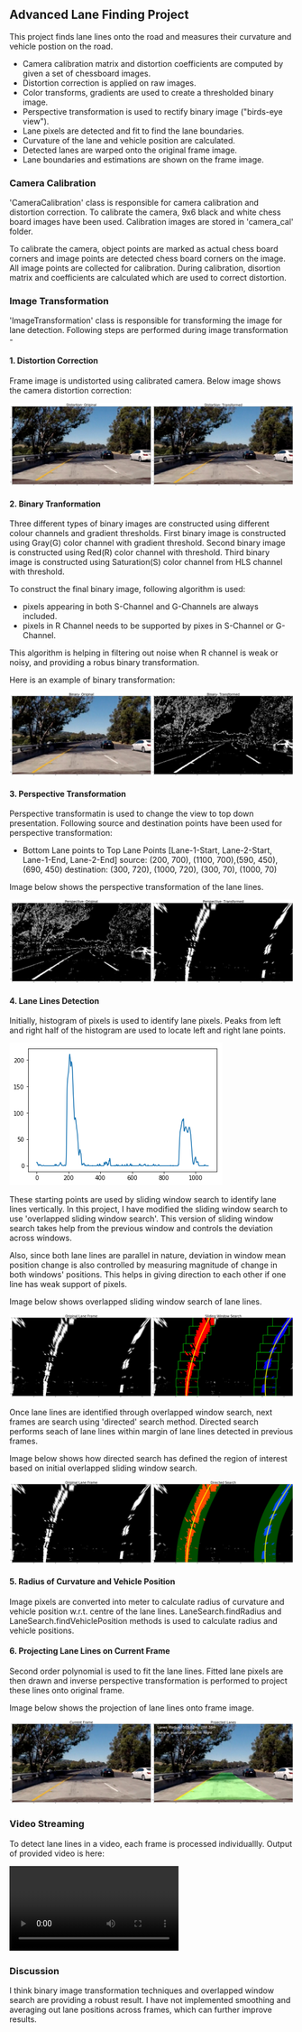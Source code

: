 ## Advanced Lane Finding Project

This project finds lane lines onto the road and measures their curvature and vehicle postion on the road.

* Camera calibration matrix and distortion coefficients are computed by given a set of chessboard images.
* Distortion correction is applied on raw images.
* Color transforms, gradients are used to create a thresholded binary image.
* Perspective transformation is used to rectify binary image ("birds-eye view").
* Lane pixels are detected and fit to find the lane boundaries.
* Curvature of the lane and vehicle position are calculated.
* Detected lanes are warped onto the original frame image.
* Lane boundaries and estimations are shown on the frame image.

[//]: # (Image References)

[image1]: ./output_images/1.png "Distortion Correction"
[image2]: ./output_images/2.png "Binary Transformation"
[image3]: ./output_images/3.png "Perspective Transformation"
[image4]: ./output_images/4.png "Lane Pixel Histogram"
[image5]: ./output_images/5.png "Overlapped Sliding Window"
[image6]: ./output_images/6.png "Lane Projection"
[image7]: ./output_images/7.png "Directed Search"
[image8]: ./output_images/8.png "Directed Search Lane Projection"
[video1]: ./test_videos_output/project_video.mp4 "Video"


### Camera Calibration

'CameraCalibration' class is responsible for camera calibration and distortion correction. To calibrate the camera, 9x6 black and white chess board images have been used. Calibration images are stored in 'camera_cal' folder.

To calibrate the camera, object points are marked as actual chess board corners and image points are detected chess board corners on the image. All image points are collected for calibration. During calibration, disortion matrix and coefficients are calculated which are used to correct distortion.


### Image Transformation

'ImageTransformation' class is responsible for transforming the image for lane detection. Following steps are performed during image transformation - 

#### 1. Distortion Correction

Frame image is undistorted using calibrated camera. Below image shows the camera distortion correction: 

![alt text][image1]

#### 2. Binary Tranformation

Three different types of binary images are constructed using different colour channels and gradient thresholds. First binary image is constructed using Gray(G) color channel with gradient threshold. Second binary image is constructed using Red(R) color channel with threshold. Third binary image is constructed using Saturation(S) color channel from HLS channel with threshold.

To construct the final binary image, following algorithm is used: 
 - pixels appearing in both S-Channel and G-Channels are always included.
 - pixels in R Channel needs to be supported by pixes in S-Channel or G-Channel.

This algorithm is helping in filtering out noise when R channel is weak or noisy, and providing a robus binary transformation.

Here is an example of binary transformation: 

![alt text][image2]


#### 3. Perspective Transformation

Perspective transformatin is used to change the view to top down presentation. Following source and destination points have been used for perspective transformation:

- Bottom Lane points to Top Lane Points [Lane-1-Start, Lane-2-Start, Lane-1-End, Lane-2-End]
        source:  (200, 700), (1100, 700),(590, 450), (690, 450)
    destination: (300, 720), (1000, 720), (300, 70),  (1000, 70)

Image below shows the perspective transformation of the lane lines.

![alt text][image3]

#### 4. Lane Lines Detection

Initially, histogram of pixels is used to identify lane pixels. Peaks from left and right half of the histogram are used to locate left and right lane points. 

![alt text][image4]

These starting points are used by sliding window search to identify lane lines vertically. In this project, I have modified the sliding window search to use 'overlapped sliding window search'. This version of sliding window search takes help from the previous window and controls the deviation across windows.

Also, since both lane lines are parallel in nature, deviation in window mean position change is also controlled by measuring magnitude of change in both windows' positions. This helps in giving direction to each other if one line has weak support of pixels.

Image below shows overlapped sliding window search of lane lines.

![alt text][image5]

Once lane lines are identified through overlapped window search, next frames are search using 'directed' search method. Directed search performs seach of lane lines within margin of lane lines detected in previous frames. 

Image below shows how directed search has defined the region of interest based on initial overlapped sliding window search.

![alt text][image7]


#### 5. Radius of Curvature and Vehicle Position

Image pixels are converted into meter to calculate radius of curvature and vehicle position w.r.t. centre of the lane lines.  LaneSearch.findRadius and LaneSearch.findVehiclePosition methods is used to calculate radius and vehicle positions.


#### 6. Projecting Lane Lines on Current Frame

Second order polynomial is used to fit the lane lines. Fitted lane pixels are then drawn and inverse perspective transformation is performed to project these lines onto original frame.

Image below shows the projection of lane lines onto frame image.

![alt text][image6]


### Video Streaming

To detect lane lines in a video, each frame is processed individuallly. Output of provided video is here: 

![alt text][video1]


### Discussion

I think binary image transformation techniques and overlapped window search are providing a robust result. I have not implemented smoothing and averaging out lane positions across frames, which can further improve results.
